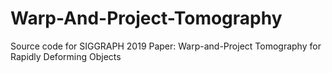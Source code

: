 # Warp-And-Project-Tomography
Source code for SIGGRAPH 2019 Paper: Warp-and-Project Tomography for Rapidly Deforming Objects
